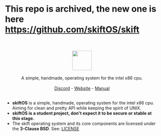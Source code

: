 # This repo is archived, the new one is here https://github.com/skiftOS/skift

<p align="center">
<br>
<br>
<img src="https://github.com/skiftOS/skift/blob/master/manual/logo.svg" height=64 />
<br>
<br>
A simple, handmade, operating system for the intel x86 cpu.
<br>
<br>
<a href="https://discord.gg/gamGsfg">Discord</a> -
<a href="https://skiftOS.github.io/">Website</a> - 
<a href="manual/README.md">Manual</a>
<br>
<br>
</p>

 - **skiftOS** is a simple, handmade, operating system for the intel x86 cpu. Aiming for clean and pretty API while keeping the spirit of UNIX.
 - **skiftOS is a student project, don't expect it to be secure or stable at this stage.**
 - The skift operating system and its core components are licensed under the **3-Clause BSD**.
   See: [LICENSE](https://github.com/skiftOS/skift/blob/master/LICENSE)
